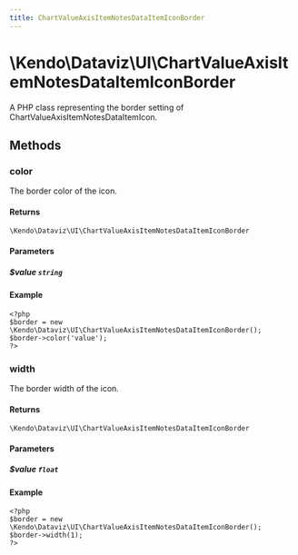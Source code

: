 ```yaml
---
title: ChartValueAxisItemNotesDataItemIconBorder
---
```


# \Kendo\Dataviz\UI\ChartValueAxisItemNotesDataItemIconBorder

A PHP class representing the border setting of ChartValueAxisItemNotesDataItemIcon.


## Methods

### color
The border color of the icon.

#### Returns
`\Kendo\Dataviz\UI\ChartValueAxisItemNotesDataItemIconBorder`

#### Parameters

##### $value `string`



#### Example 
    <?php
    $border = new \Kendo\Dataviz\UI\ChartValueAxisItemNotesDataItemIconBorder();
    $border->color('value');
    ?>

### width
The border width of the icon.

#### Returns
`\Kendo\Dataviz\UI\ChartValueAxisItemNotesDataItemIconBorder`

#### Parameters

##### $value `float`



#### Example 
    <?php
    $border = new \Kendo\Dataviz\UI\ChartValueAxisItemNotesDataItemIconBorder();
    $border->width(1);
    ?>


